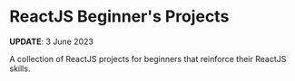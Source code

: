 # ReactJS Beginner's Projects

**UPDATE**: 3 June 2023

A collection of ReactJS projects for beginners that reinforce their ReactJS skills.
